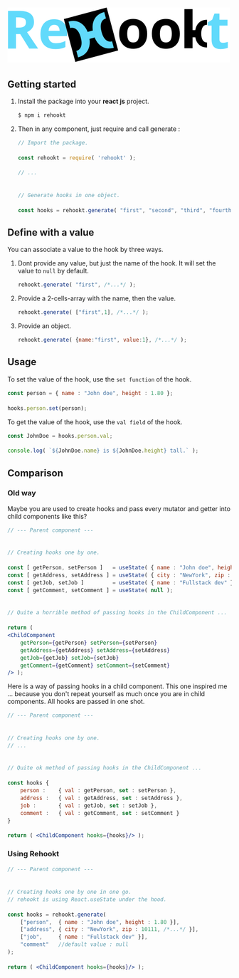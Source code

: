 # <img id="rehookt-logo" src="https://raw.githubusercontent.com/ManuUseGitHub/Rehookt/main/rehookt_logo.svg">

## Getting started

1. Install the package into your <b>react js</b> project.
    ```bash
    $ npm i rehookt
    ```
1. Then in any component, just require and call generate :
    ```jsx
    // Import the package.

    const rehookt = require( 'rehookt' );

    // ...


    // Generate hooks in one object.

    const hooks = rehookt.generate( "first", "second", "third", "fourth", /*...*/ );
    ```

## Define with a value
You can associate a value to the hook by three ways.
1. Dont provide any value, but just the name of the hook. It will set the value to `null` by default.
    ```jsx
    rehookt.generate( "first", /*...*/ );
    ```
1. Provide a 2-cells-array with the name, then the value.
    ```jsx
    rehookt.generate( ["first",1], /*...*/ );
    ```
1. Provide an object.
    ```jsx
    rehookt.generate( {name:"first", value:1}, /*...*/ );
    ```

## Usage
To set the value of the hook, use the `set function` of the hook.
```jsx
const person = { name : "John doe", height : 1.80 };

hooks.person.set(person);
```

To get the value of the hook, use the `val field` of the hook.
```jsx
const JohnDoe = hooks.person.val;

console.log( `${JohnDoe.name} is ${JohnDoe.height} tall.` );
```

## Comparison
### Old way

Maybe you are used to create hooks and pass every mutator and getter into child components like this?
```jsx
// --- Parent component ---


// Creating hooks one by one.

const [ getPerson, setPerson ]   = useState( { name : "John doe", height : 1.80 } );
const [ getAddress, setAddress ] = useState( { city : "NewYork", zip : 10111, /*...*/ } );
const [ getJob, setJob ]         = useState( { name : "Fullstack dev" } );
const [ getComment, setComment ] = useState( null );


// Quite a horrible method of passing hooks in the ChildComponent ...

return (
<ChildComponent 
    getPerson={getPerson} setPerson={setPerson} 
    getAddress={getAddress} setAddress={setAddress} 
    getJob={getJob} setJob={setJob} 
    getComment={getComment} setComment={setComment} 
/> );
```

Here is a way of passing hooks in a child component. This one inspired me ... because you don't repeat yourself as much once you are in child components. All hooks are passed in one shot.
```jsx
// --- Parent component ---


// Creating hooks one by one.
// ...


// Quite ok method of passing hooks in the ChildComponent ...

const hooks { 
    person :    { val : getPerson, set : setPerson },
    address :   { val : getAddress, set : setAddress },
    job :       { val : getJob, set : setJob },
    comment :   { val : getComment, set : setComment }
}

return ( <ChildComponent hooks={hooks}/> );
```

### Using Rehookt
```jsx
// --- Parent component ---


// Creating hooks one by one in one go.
// rehookt is using React.useState under the hood.

const hooks = rehookt.generate(
    ["person",  { name : "John doe", height : 1.80 }],
    ["address", { city : "NewYork", zip : 10111, /*...*/ }],
    ["job",     { name : "Fullstack dev" }],
    "comment"   //default value : null
);

return ( <ChildComponent hooks={hooks}/> );
```